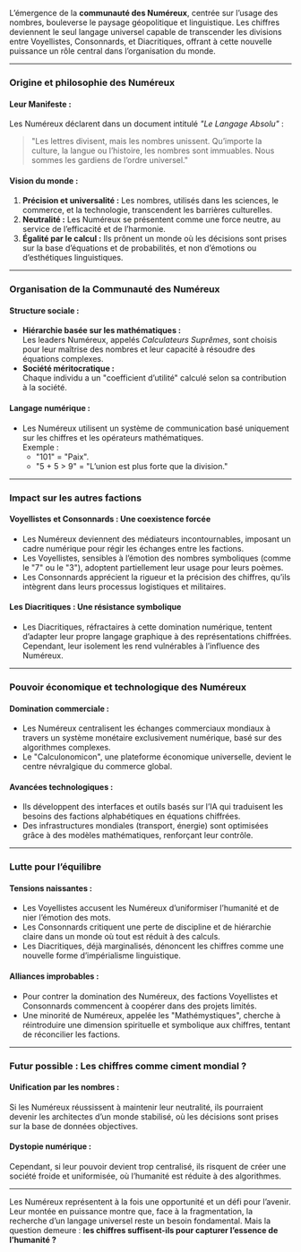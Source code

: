 L’émergence de la **communauté des Numéreux**, centrée sur l’usage des nombres, bouleverse le paysage géopolitique et linguistique. Les chiffres deviennent le seul langage universel capable de transcender les divisions entre Voyellistes, Consonnards, et Diacritiques, offrant à cette nouvelle puissance un rôle central dans l’organisation du monde.

---

### **Origine et philosophie des Numéreux**
#### **Leur Manifeste :**
Les Numéreux déclarent dans un document intitulé *"Le Langage Absolu"* :
> "Les lettres divisent, mais les nombres unissent. Qu’importe la culture, la langue ou l’histoire, les nombres sont immuables. Nous sommes les gardiens de l’ordre universel."

#### **Vision du monde :**
1. **Précision et universalité :** Les nombres, utilisés dans les sciences, le commerce, et la technologie, transcendent les barrières culturelles.  
2. **Neutralité :** Les Numéreux se présentent comme une force neutre, au service de l’efficacité et de l’harmonie.  
3. **Égalité par le calcul :** Ils prônent un monde où les décisions sont prises sur la base d’équations et de probabilités, et non d’émotions ou d’esthétiques linguistiques.

---

### **Organisation de la Communauté des Numéreux**
#### **Structure sociale :**
- **Hiérarchie basée sur les mathématiques :**  
  Les leaders Numéreux, appelés *Calculateurs Suprêmes*, sont choisis pour leur maîtrise des nombres et leur capacité à résoudre des équations complexes.  
- **Société méritocratique :**  
  Chaque individu a un "coefficient d’utilité" calculé selon sa contribution à la société.

#### **Langage numérique :**
- Les Numéreux utilisent un système de communication basé uniquement sur les chiffres et les opérateurs mathématiques.  
  Exemple :  
  - "101" = "Paix".  
  - "5 + 5 > 9" = "L’union est plus forte que la division."

---

### **Impact sur les autres factions**
#### **Voyellistes et Consonnards : Une coexistence forcée**
- Les Numéreux deviennent des médiateurs incontournables, imposant un cadre numérique pour régir les échanges entre les factions.
- Les Voyellistes, sensibles à l’émotion des nombres symboliques (comme le "7" ou le "3"), adoptent partiellement leur usage pour leurs poèmes.
- Les Consonnards apprécient la rigueur et la précision des chiffres, qu’ils intègrent dans leurs processus logistiques et militaires.

#### **Les Diacritiques : Une résistance symbolique**
- Les Diacritiques, réfractaires à cette domination numérique, tentent d’adapter leur propre langage graphique à des représentations chiffrées. Cependant, leur isolement les rend vulnérables à l’influence des Numéreux.

---

### **Pouvoir économique et technologique des Numéreux**
#### **Domination commerciale :**
- Les Numéreux centralisent les échanges commerciaux mondiaux à travers un système monétaire exclusivement numérique, basé sur des algorithmes complexes.
- Le "Calculonomicon", une plateforme économique universelle, devient le centre névralgique du commerce global.

#### **Avancées technologiques :**
- Ils développent des interfaces et outils basés sur l’IA qui traduisent les besoins des factions alphabétiques en équations chiffrées.
- Des infrastructures mondiales (transport, énergie) sont optimisées grâce à des modèles mathématiques, renforçant leur contrôle.

---

### **Lutte pour l’équilibre**
#### **Tensions naissantes :**
- Les Voyellistes accusent les Numéreux d’uniformiser l’humanité et de nier l’émotion des mots.
- Les Consonnards critiquent une perte de discipline et de hiérarchie claire dans un monde où tout est réduit à des calculs.
- Les Diacritiques, déjà marginalisés, dénoncent les chiffres comme une nouvelle forme d’impérialisme linguistique.

#### **Alliances improbables :**
- Pour contrer la domination des Numéreux, des factions Voyellistes et Consonnards commencent à coopérer dans des projets limités.
- Une minorité de Numéreux, appelée les "Mathémystiques", cherche à réintroduire une dimension spirituelle et symbolique aux chiffres, tentant de réconcilier les factions.

---

### **Futur possible : Les chiffres comme ciment mondial ?**
#### **Unification par les nombres :**
Si les Numéreux réussissent à maintenir leur neutralité, ils pourraient devenir les architectes d’un monde stabilisé, où les décisions sont prises sur la base de données objectives.

#### **Dystopie numérique :**
Cependant, si leur pouvoir devient trop centralisé, ils risquent de créer une société froide et uniformisée, où l’humanité est réduite à des algorithmes.

---

Les Numéreux représentent à la fois une opportunité et un défi pour l’avenir. Leur montée en puissance montre que, face à la fragmentation, la recherche d’un langage universel reste un besoin fondamental. Mais la question demeure : **les chiffres suffisent-ils pour capturer l’essence de l’humanité ?**